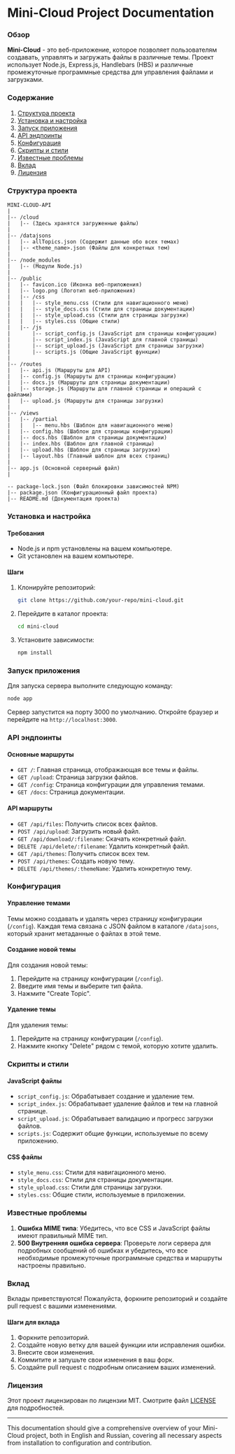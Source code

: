 # Mini-Cloud Project Documentation

### Обзор

**Mini-Cloud** - это веб-приложение, которое позволяет пользователям создавать, управлять и загружать файлы в различные темы. Проект использует Node.js, Express.js, Handlebars (HBS) и различные промежуточные программные средства для управления файлами и загрузками.

### Содержание
1. [Структура проекта](#структура-проекта)
2. [Установка и настройка](#установка-и-настройка)
3. [Запуск приложения](#запуск-приложения)
4. [API эндпоинты](#api-эндпоинты)
5. [Конфигурация](#конфигурация)
6. [Скрипты и стили](#скрипты-и-стили)
7. [Известные проблемы](#известные-проблемы)
8. [Вклад](#вклад)
9. [Лицензия](#лицензия)

### Структура проекта

```
MINI-CLOUD-API
|
|-- /cloud
|   |-- (Здесь хранятся загруженные файлы)
|
|-- /datajsons
|   |-- allTopics.json (Содержит данные обо всех темах)
|   |-- <theme_name>.json (Файлы для конкретных тем)
|
|-- /node_modules
|   |-- (Модули Node.js)
|
|-- /public
|   |-- favicon.ico (Иконка веб-приложения)
|   |-- logo.png (Логотип веб-приложения)
|   |-- /css
|   |   |-- style_menu.css (Стили для навигационного меню)
|   |   |-- style_docs.css (Стили для страницы документации)
|   |   |-- style_upload.css (Стили для страницы загрузки)
|   |   |-- styles.css (Общие стили)
|   |-- /js
|       |-- script_config.js (JavaScript для страницы конфигурации)
|       |-- script_index.js (JavaScript для главной страницы)
|       |-- script_upload.js (JavaScript для страницы загрузки)
|       |-- scripts.js (Общие JavaScript функции)
|
|-- /routes
|   |-- api.js (Маршруты для API)
|   |-- config.js (Маршруты для страницы конфигурации)
|   |-- docs.js (Маршруты для страницы документации)
|   |-- storage.js (Маршруты для главной страницы и операций с файлами)
|   |-- upload.js (Маршруты для страницы загрузки)
|       
|-- /views
|   |-- /partial
|   |   |-- menu.hbs (Шаблон для навигационного меню)
|   |-- config.hbs (Шаблон для страницы конфигурации)
|   |-- docs.hbs (Шаблон для страницы документации)
|   |-- index.hbs (Шаблон для главной страницы)
|   |-- upload.hbs (Шаблон для страницы загрузки)
|   |-- layout.hbs (Главный шаблон для всех страниц)
|
|-- app.js (Основной серверный файл)
|

-- package-lock.json (Файл блокировки зависимостей NPM)
|-- package.json (Конфигурационный файл проекта)
|-- README.md (Документация проекта)
```

### Установка и настройка

#### Требования

- Node.js и npm установлены на вашем компьютере.
- Git установлен на вашем компьютере.

#### Шаги

1. Клонируйте репозиторий:
   ```sh
   git clone https://github.com/your-repo/mini-cloud.git
   ```

2. Перейдите в каталог проекта:
   ```sh
   cd mini-cloud
   ```

3. Установите зависимости:
   ```sh
   npm install
   ```

### Запуск приложения

Для запуска сервера выполните следующую команду:

```sh
node app
```

Сервер запустится на порту 3000 по умолчанию. Откройте браузер и перейдите на `http://localhost:3000`.

### API эндпоинты

#### Основные маршруты

- `GET /`: Главная страница, отображающая все темы и файлы.
- `GET /upload`: Страница загрузки файлов.
- `GET /config`: Страница конфигурации для управления темами.
- `GET /docs`: Страница документации.

#### API маршруты

- `GET /api/files`: Получить список всех файлов.
- `POST /api/upload`: Загрузить новый файл.
- `GET /api/download/:filename`: Скачать конкретный файл.
- `DELETE /api/delete/:filename`: Удалить конкретный файл.
- `GET /api/themes`: Получить список всех тем.
- `POST /api/themes`: Создать новую тему.
- `DELETE /api/themes/:themeName`: Удалить конкретную тему.

### Конфигурация

#### Управление темами

Темы можно создавать и удалять через страницу конфигурации (`/config`). Каждая тема связана с JSON файлом в каталоге `/datajsons`, который хранит метаданные о файлах в этой теме.

#### Создание новой темы

Для создания новой темы:

1. Перейдите на страницу конфигурации (`/config`).
2. Введите имя темы и выберите тип файла.
3. Нажмите "Create Topic".

#### Удаление темы

Для удаления темы:

1. Перейдите на страницу конфигурации (`/config`).
2. Нажмите кнопку "Delete" рядом с темой, которую хотите удалить.

### Скрипты и стили

#### JavaScript файлы

- `script_config.js`: Обрабатывает создание и удаление тем.
- `script_index.js`: Обрабатывает удаление файлов и тем на главной странице.
- `script_upload.js`: Обрабатывает валидацию и прогресс загрузки файлов.
- `scripts.js`: Содержит общие функции, используемые по всему приложению.

#### CSS файлы

- `style_menu.css`: Стили для навигационного меню.
- `style_docs.css`: Стили для страницы документации.
- `style_upload.css`: Стили для страницы загрузки.
- `styles.css`: Общие стили, используемые в приложении.

### Известные проблемы

1. **Ошибка MIME типа**: Убедитесь, что все CSS и JavaScript файлы имеют правильный MIME тип.
2. **500 Внутренняя ошибка сервера**: Проверьте логи сервера для подробных сообщений об ошибках и убедитесь, что все необходимые промежуточные программные средства и маршруты настроены правильно.

### Вклад

Вклады приветствуются! Пожалуйста, форкните репозиторий и создайте pull request с вашими изменениями.

#### Шаги для вклада

1. Форкните репозиторий.
2. Создайте новую ветку для вашей функции или исправления ошибки.
3. Внесите свои изменения.
4. Коммитите и запушьте свои изменения в ваш форк.
5. Создайте pull request с подробным описанием ваших изменений.

### Лицензия

Этот проект лицензирован по лицензии MIT. Смотрите файл [LICENSE](LICENSE) для подробностей.

---

This documentation should give a comprehensive overview of your Mini-Cloud project, both in English and Russian, covering all necessary aspects from installation to configuration and contribution.
